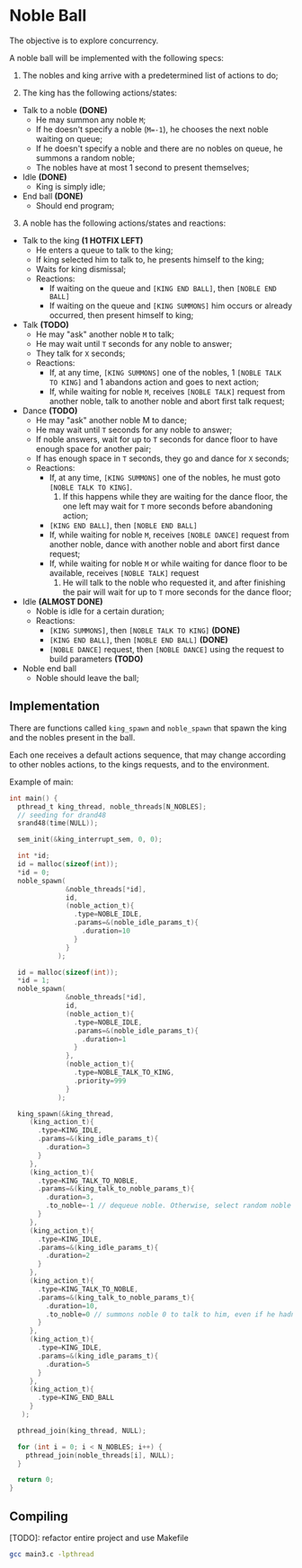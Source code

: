 # Noble Ball

The objective is to explore concurrency.

A noble ball will be implemented with the following specs:

1. The nobles and king arrive with a predetermined list of actions to do;

2. The king has the following actions/states:
  * Talk to a noble **(DONE)**
    - He may summon any noble `M`;
    - If he doesn't specify a noble (`M=-1`), he chooses the next noble waiting on queue;
    - If he doesn't specify a noble and there are no nobles on queue, he summons a random noble;
    - The nobles have at most 1 second to present themselves;
  * Idle **(DONE)**
    - King is simply idle;
  * End ball **(DONE)**
    - Should end program;

3. A noble has the following actions/states and reactions:
  * Talk to the king **(1 HOTFIX LEFT)**
    - He enters a queue to talk to the king;
    - If king selected him to talk to, he presents himself to the king;
    - Waits for king dismissal;
    - Reactions:
      * If waiting on the queue and `[KING END BALL]`, then `[NOBLE END BALL]`
      * If waiting on the queue and `[KING SUMMONS]` him occurs or already occurred, then present himself to king;
  * Talk **(TODO)**
    - He may "ask" another noble `M` to talk;
    - He may wait until `T` seconds for any noble to answer;
    - They talk for `X` seconds;
    - Reactions:
      * If, at any time, `[KING SUMMONS]` one of the nobles, 1 `[NOBLE TALK TO KING]` and 1 abandons action and goes to next action;
      * If, while waiting for noble `M`, receives `[NOBLE TALK]` request from another noble, talk to another noble and abort first talk request;
  * Dance **(TODO)**
    - He may "ask" another noble M to dance;
    - He may wait until `T` seconds for any noble to answer;
    - If noble answers, wait for up to `T` seconds for dance floor to have enough space for another pair;
    - If has enough space in `T` seconds, they go and dance for `X` seconds;
    - Reactions:
      * If, at any time, `[KING SUMMONS]` one of the nobles, he must goto `[NOBLE TALK TO KING]`.
        1. If this happens while they are waiting for the dance floor, the one left may wait for `T` more seconds before abandoning action;
      * `[KING END BALL]`, then `[NOBLE END BALL]`
      * If, while waiting for noble `M`, receives `[NOBLE DANCE]` request from another noble, dance with another noble and abort first dance request;
      * If, while waiting for noble `M` or while waiting for dance floor to be available, receives `[NOBLE TALK]` request
        1. He will talk to the noble who requested it, and after finishing the pair will wait for up to `T` more seconds for the dance floor;
  * Idle **(ALMOST DONE)**
    - Noble is idle for a certain duration;
    - Reactions:
      * `[KING SUMMONS]`, then `[NOBLE TALK TO KING]` **(DONE)**
      * `[KING END BALL]`, then `[NOBLE END BALL]` **(DONE)**
      * `[NOBLE DANCE]` request, then `[NOBLE DANCE]` using the request to build parameters **(TODO)**
  * Noble end ball
    - Noble should leave the ball;


## Implementation

There are functions called `king_spawn` and `noble_spawn` that spawn the king and the nobles present in the ball.

Each one receives a default actions sequence, that may change according to other nobles actions, to the kings requests, and to the environment.

Example of main:
```c
int main() {
  pthread_t king_thread, noble_threads[N_NOBLES];
  // seeding for drand48
  srand48(time(NULL));

  sem_init(&king_interrupt_sem, 0, 0);

  int *id;
  id = malloc(sizeof(int));
  *id = 0;
  noble_spawn(
              &noble_threads[*id],
              id,
              (noble_action_t){
                .type=NOBLE_IDLE,
                .params=&(noble_idle_params_t){
                  .duration=10
                }
              }
            );

  id = malloc(sizeof(int));
  *id = 1;
  noble_spawn(
              &noble_threads[*id],
              id,
              (noble_action_t){
                .type=NOBLE_IDLE,
                .params=&(noble_idle_params_t){
                  .duration=1
                }
              },
              (noble_action_t){
                .type=NOBLE_TALK_TO_KING,
                .priority=999
              }
            );

  king_spawn(&king_thread,
     (king_action_t){
       .type=KING_IDLE,
       .params=&(king_idle_params_t){
         .duration=3
       }
     },
     (king_action_t){
       .type=KING_TALK_TO_NOBLE,
       .params=&(king_talk_to_noble_params_t){
         .duration=3,
         .to_noble=-1 // dequeue noble. Otherwise, select random noble to summon
       }
     },
     (king_action_t){
       .type=KING_IDLE,
       .params=&(king_idle_params_t){
         .duration=2
       }
     },
     (king_action_t){
       .type=KING_TALK_TO_NOBLE,
       .params=&(king_talk_to_noble_params_t){
         .duration=10,
         .to_noble=0 // summons noble 0 to talk to him, even if he hadn't entered the queue
       }
     },
     (king_action_t){
       .type=KING_IDLE,
       .params=&(king_idle_params_t){
         .duration=5
       }
     },
     (king_action_t){
       .type=KING_END_BALL
     }
   );

  pthread_join(king_thread, NULL);

  for (int i = 0; i < N_NOBLES; i++) {
    pthread_join(noble_threads[i], NULL);
  }

  return 0;
}
```

## Compiling

[TODO]: refactor entire project and use Makefile

```bash
gcc main3.c -lpthread
```

